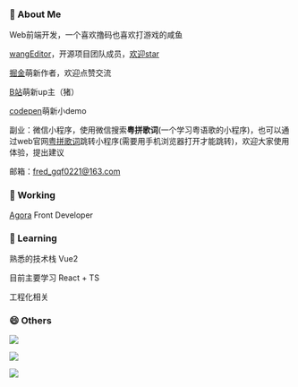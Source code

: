 <!--
**qianfengg/qianfengg** is a ✨ _special_ ✨ repository because its `README.md` (this file) appears on your GitHub profile.

Here are some ideas to get you started:

- 🔭 I’m currently working on ...
- 🌱 I’m currently learning ...
- 👯 I’m looking to collaborate on ...
- 🤔 I’m looking for help with ...
- 💬 Ask me about ...
- 📫 How to reach me: ...
- 😄 Pronouns: ...
- ⚡ Fun fact: ...
-->

### 💬 About Me

Web前端开发，一个喜欢撸码也喜欢打游戏的咸鱼

[wangEditor](https://www.wangeditor.com/)，开源项目团队成员，[欢迎star](https://github.com/wangeditor-team/wangEditor/)

[掘金](https://juejin.cn/user/976022056999944/posts)萌新作者，欢迎点赞交流

[B站](https://space.bilibili.com/2688063)萌新up主（猪）

[codepen](https://codepen.io/qianfengg)萌新小demo

副业：微信小程序，使用微信搜索**粤拼歌词**(一个学习粤语歌的小程序)，也可以通过web官网[粤拼歌词](https://www.jyut6.com/)跳转小程序(需要用手机浏览器打开才能跳转)，欢迎大家使用体验，提出建议

邮箱：fred_gqf0221@163.com

### 🔭 Working

[Agora](https://www.agora.io/cn/?utm_source=baidu&utm_medium=cpc&utm_campaign=brand) Front Developer

### 🌱 Learning

熟悉的技术栈 Vue2

目前主要学习 React + TS

工程化相关

### 😄 Others

![](https://github-profile-trophy.vercel.app/?username=qianfengg)

![](https://github-readme-stats.vercel.app/api/top-langs/?username=qianfengg&layout=compact)

![](https://github-readme-stats.vercel.app/api?username=qianfengg)







